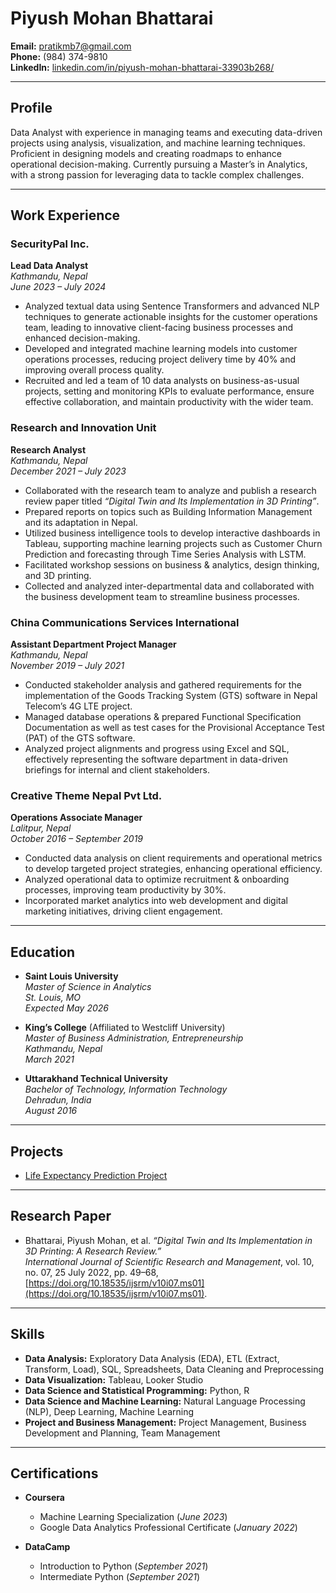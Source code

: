# Piyush Mohan Bhattarai  
**Email:** pratikmb7@gmail.com  
**Phone:** (984) 374-9810  
**LinkedIn:** [linkedin.com/in/piyush-mohan-bhattarai-33903b268/](https://www.linkedin.com/in/piyush-mohan-bhattarai-33903b268/)

---

## Profile  
Data Analyst with experience in managing teams and executing data-driven projects using analysis, visualization, and machine learning techniques. Proficient in designing models and creating roadmaps to enhance operational decision-making. Currently pursuing a Master’s in Analytics, with a strong passion for leveraging data to tackle complex challenges.

---

## Work Experience  

### SecurityPal Inc.  
**Lead Data Analyst**  
*Kathmandu, Nepal*  
_June 2023 – July 2024_  
- Analyzed textual data using Sentence Transformers and advanced NLP techniques to generate actionable insights for the customer operations team, leading to innovative client-facing business processes and enhanced decision-making.  
- Developed and integrated machine learning models into customer operations processes, reducing project delivery time by 40% and improving overall process quality.  
- Recruited and led a team of 10 data analysts on business-as-usual projects, setting and monitoring KPIs to evaluate performance, ensure effective collaboration, and maintain productivity with the wider team.

### Research and Innovation Unit  
**Research Analyst**  
*Kathmandu, Nepal*  
_December 2021 – July 2023_  
- Collaborated with the research team to analyze and publish a research review paper titled _“Digital Twin and Its Implementation in 3D Printing”_.  
- Prepared reports on topics such as Building Information Management and its adaptation in Nepal.  
- Utilized business intelligence tools to develop interactive dashboards in Tableau, supporting machine learning projects such as Customer Churn Prediction and forecasting through Time Series Analysis with LSTM.  
- Facilitated workshop sessions on business & analytics, design thinking, and 3D printing.  
- Collected and analyzed inter-departmental data and collaborated with the business development team to streamline business processes.

### China Communications Services International  
**Assistant Department Project Manager**  
*Kathmandu, Nepal*  
_November 2019 – July 2021_  
- Conducted stakeholder analysis and gathered requirements for the implementation of the Goods Tracking System (GTS) software in Nepal Telecom’s 4G LTE project.  
- Managed database operations & prepared Functional Specification Documentation as well as test cases for the Provisional Acceptance Test (PAT) of the GTS software.  
- Analyzed project alignments and progress using Excel and SQL, effectively representing the software department in data-driven briefings for internal and client stakeholders.

### Creative Theme Nepal Pvt Ltd.  
**Operations Associate Manager**  
*Lalitpur, Nepal*  
_October 2016 – September 2019_  
- Conducted data analysis on client requirements and operational metrics to develop targeted project strategies, enhancing operational efficiency.  
- Analyzed operational data to optimize recruitment & onboarding processes, improving team productivity by 30%.  
- Incorporated market analytics into web development and digital marketing initiatives, driving client engagement.

---

## Education  

- **Saint Louis University**  
  *Master of Science in Analytics*  
  _St. Louis, MO_  
  _Expected May 2026_

- **King’s College** (Affiliated to Westcliff University)  
  *Master of Business Administration, Entrepreneurship*  
  _Kathmandu, Nepal_  
  _March 2021_

- **Uttarakhand Technical University**  
  *Bachelor of Technology, Information Technology*  
  _Dehradun, India_  
  _August 2016_

---

## Projects 

- [Life Expectancy Prediction Project](https://github.com/pb-7/Life_Expectancy_Prediction_Project/tree/main)

---

## Research Paper  

- Bhattarai, Piyush Mohan, et al. _“Digital Twin and Its Implementation in 3D Printing: A Research Review.”_  
  *International Journal of Scientific Research and Management*, vol. 10, no. 07, 25 July 2022, pp. 49–68,  
  [https://doi.org/10.18535/ijsrm/v10i07.ms01](https://doi.org/10.18535/ijsrm/v10i07.ms01).

---

## Skills  

- **Data Analysis:** Exploratory Data Analysis (EDA), ETL (Extract, Transform, Load), SQL, Spreadsheets, Data Cleaning and Preprocessing  
- **Data Visualization:** Tableau, Looker Studio  
- **Data Science and Statistical Programming:** Python, R  
- **Data Science and Machine Learning:** Natural Language Processing (NLP), Deep Learning, Machine Learning  
- **Project and Business Management:** Project Management, Business Development and Planning, Team Management  

---

## Certifications  

- **Coursera**  
  - Machine Learning Specialization (_June 2023_)  
  - Google Data Analytics Professional Certificate (_January 2022_)  

- **DataCamp**  
  - Introduction to Python (_September 2021_)  
  - Intermediate Python (_September 2021_)  
